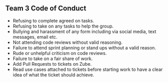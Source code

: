 ## Team 3 Code of Conduct

- Refusing to complete agreed on tasks.
- Refusing to take on any tasks to help the group.
- Bullying and harassment of any form including via social media, text messages, email etc.
- Not attending code reviews without valid reasoning.
- Failure to attend sprint planning or stand ups without a valid reason.
- Rude or unhelpful criticism on code reviews.
- Failure to take on a fair share of work.
- Add Pull Requests to tickets on Zube.
- Read use cases attached to tickets before starting work to have a clear idea of what the ticket should achieve.